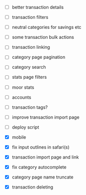 - [ ] better transaction details
- [ ] transaction filters
- [ ] neutral categories for savings etc
- [ ] some transaction bulk actions
- [ ] transaction linking
- [ ] category page pagination
- [ ] category search
- [ ] stats page filters
- [ ] moor stats
- [ ] accounts
- [ ] transaction tags?
- [ ] improve transaction import page
- [ ] deploy script

- [x] mobile
- [x] fix input outlines in safari(s)
- [x] transaction import page and link
- [x] fix category autocomplete
- [x] category page name truncate
- [x] transaction deleting
